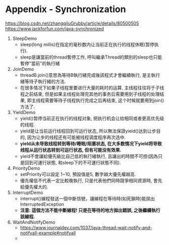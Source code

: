 # Appendix - Synchronization

https://blog.csdn.net/zhangqiluGrubby/article/details/80500505
https://www.jackforfun.com/java-synchronized

1. SleepDemo
	* sleep(long millis)在指定的毫秒数内让当前正在执行的线程休眠(暂停执行).
	* sleep是讓當前的thread暫停工作, 呼叫繼承Thread的類別的sleep也只能暫停"當前"的執行緒
1. JoinDemo
	* threadB.join()意思為等待B執行緒完成後該程式才會繼續執行, 是主執行緒等待子執行緒的方法.
	* 在很多情况下如果子线程里要进行大量的耗时的运算, 主线程往往将于子线程之前结束, 但是如果主线程处理完其他的事务后需要用到子线程的处理结果, 即主线程需要等待子线程执行完成之后再结束, 这个时候就要用到join()方法了.
1. YieldDemo
	* yield()暂停当前正在执行的线程对象, 把执行机会让给相同或者更高优先级的线程.
	* yield是让当前运行线程回到可运行状态, 所以無法保證yield()达到让步目的, 因为让步的线程还有可能被线程调度程序再次选中.
	* __yield从未导致线程转到等待/睡眠/阻塞状态, 在大多数情况下yield将导致线程从运行状态转到可运行状态, 但有可能没有效果.__
	* yield不會讓給優先級比自己低的執行緒執行, 且讓出的時間不可控(因為只是回到可運行狀態, 和sleep下的不可運行狀態不同).
1. PriorityDemo 
	* setPriority可以設定 1~10, 預設值是5, 數字越大優先權越高.
	* 優先權低不代表一定比較晚執行, 只是代表他們同時競爭相同資源時, 會先給優先權大的.
1. InterruptDemo
	* interrupt()線程發送一個中斷信號，讓線程在等待時(如死鎖時)能拋出InterruptedException
	* __注意: 這個方法不能中斷線程! 只是在等待的地方拋出錯誤, 之後繼續執行該線程.__
1. WaitAndNotifyDemo
	* https://www.journaldev.com/1037/java-thread-wait-notify-and-notifyall-example#notifyall
	* 
